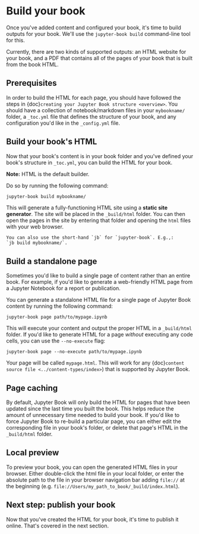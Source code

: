 # Build your book

Once you've added content and configured your book, it's time to
build outputs for your book. We'll use the
`jupyter-book build` command-line tool for this.

Currently, there are two kinds of supported outputs: an HTML website for your
book, and a PDF that contains all of the pages of your book that is built
from the book HTML.

## Prerequisites

In order to build the HTML for each page, you should have followed the steps
in {doc}`creating your Jupyter Book structure <overview>`. You should have
a collection of notebook/markdown files in your `mybookname/` folder, a `_toc.yml` file
that defines the structure of your book, and any configuration you'd like
in the `_config.yml` file.

## Build your book's HTML

Now that your book's content is in your book folder and you've
defined your book's structure in `_toc.yml`, you can build
the HTML for your book.

**Note:** HTML is the default builder.

Do so by running the following command:

```bash
jupyter-book build mybookname/
```

This will generate a fully-functioning HTML site using a **static site generator**.
The site will be placed in the `_build/html` folder. You can then open the pages
in the site by entering that folder and opening the `html` files with your
web browser.

```{note}
You can also use the short-hand `jb` for `jupyter-book`. E.g.,:
`jb build mybookname/`.
```

## Build a standalone page

Sometimes you'd like to build a single page of content rather than an
entire book. For example, if you'd like to generate a web-friendly HTML
page from a Jupyter Notebook for a report or publication.

You can generate a standalone HTML file for a single page of Jupyter Book
content by running the following command:

```
jupyter-book page path/to/mypage.ipynb
```

This will execute your content and output the proper HTML in a
`_build/html` folder.
If you'd like to generate HTML for a page *without* executing any
code cells, you can use the `--no-execute` flag:

```
jupyter-book page --no-execute path/to/mypage.ipynb
```

Your page will be called `mypage.html`. This will work
for any {doc}`content source file <../content-types/index>`) that is supported by Jupyter Book.

## Page caching

By default, Jupyter Book will only build the HTML for pages that have
been updated since the last time you built the book. This helps reduce the
amount of unnecessary time needed to build your book. If you'd like to
force Jupyter Book to re-build a particular page, you can either edit the
corresponding file in your book's folder, or delete that page's HTML
in the `_build/html` folder.

## Local preview

To preview your book, you can open the generated HTML files in your browser.
Either double-click the html file in your local folder, or enter the absolute
path to the file in your browser navigation bar adding `file://` at the beginning
(e.g. `file://Users/my_path_to_book/_build/index.html`).

## Next step: publish your book

Now that you've created the HTML for your book, it's time
to publish it online. That's covered in the next section.
